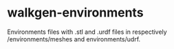 # walkgen-environments

Environments files with .stl and .urdf files in respectively /environments/meshes and environments/udrf.